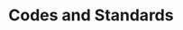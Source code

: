 ---
layout: docs
title: Codes and Standards
prev_section: home
next_section: installation
permalink: /ee/data-codes/
---